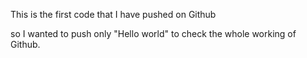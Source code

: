 This is the first code that I have pushed on Github 

so I wanted to push only "Hello world" to check the whole working of Github.
